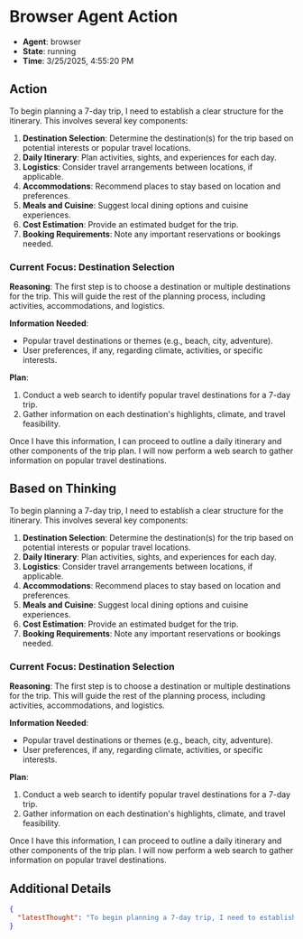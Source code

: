 # Browser Agent Action

- **Agent**: browser
- **State**: running
- **Time**: 3/25/2025, 4:55:20 PM

## Action

To begin planning a 7-day trip, I need to establish a clear structure for the itinerary. This involves several key components:

1. **Destination Selection**: Determine the destination(s) for the trip based on potential interests or popular travel locations.
2. **Daily Itinerary**: Plan activities, sights, and experiences for each day.
3. **Logistics**: Consider travel arrangements between locations, if applicable.
4. **Accommodations**: Recommend places to stay based on location and preferences.
5. **Meals and Cuisine**: Suggest local dining options and cuisine experiences.
6. **Cost Estimation**: Provide an estimated budget for the trip.
7. **Booking Requirements**: Note any important reservations or bookings needed.

### Current Focus: Destination Selection

**Reasoning**: The first step is to choose a destination or multiple destinations for the trip. This will guide the rest of the planning process, including activities, accommodations, and logistics.

**Information Needed**:
- Popular travel destinations or themes (e.g., beach, city, adventure).
- User preferences, if any, regarding climate, activities, or specific interests.

**Plan**:
1. Conduct a web search to identify popular travel destinations for a 7-day trip.
2. Gather information on each destination's highlights, climate, and travel feasibility.

Once I have this information, I can proceed to outline a daily itinerary and other components of the trip plan. I will now perform a web search to gather information on popular travel destinations.

## Based on Thinking

To begin planning a 7-day trip, I need to establish a clear structure for the itinerary. This involves several key components:

1. **Destination Selection**: Determine the destination(s) for the trip based on potential interests or popular travel locations.
2. **Daily Itinerary**: Plan activities, sights, and experiences for each day.
3. **Logistics**: Consider travel arrangements between locations, if applicable.
4. **Accommodations**: Recommend places to stay based on location and preferences.
5. **Meals and Cuisine**: Suggest local dining options and cuisine experiences.
6. **Cost Estimation**: Provide an estimated budget for the trip.
7. **Booking Requirements**: Note any important reservations or bookings needed.

### Current Focus: Destination Selection

**Reasoning**: The first step is to choose a destination or multiple destinations for the trip. This will guide the rest of the planning process, including activities, accommodations, and logistics.

**Information Needed**:
- Popular travel destinations or themes (e.g., beach, city, adventure).
- User preferences, if any, regarding climate, activities, or specific interests.

**Plan**:
1. Conduct a web search to identify popular travel destinations for a 7-day trip.
2. Gather information on each destination's highlights, climate, and travel feasibility.

Once I have this information, I can proceed to outline a daily itinerary and other components of the trip plan. I will now perform a web search to gather information on popular travel destinations.

## Additional Details

```json
{
  "latestThought": "To begin planning a 7-day trip, I need to establish a clear structure for the itinerary. This involves several key components:\n\n1. **Destination Selection**: Determine the destination(s) for the trip based on potential interests or popular travel locations.\n2. **Daily Itinerary**: Plan activities, sights, and experiences for each day.\n3. **Logistics**: Consider travel arrangements between locations, if applicable.\n4. **Accommodations**: Recommend places to stay based on location and preferences.\n5. **Meals and Cuisine**: Suggest local dining options and cuisine experiences.\n6. **Cost Estimation**: Provide an estimated budget for the trip.\n7. **Booking Requirements**: Note any important reservations or bookings needed.\n\n### Current Focus: Destination Selection\n\n**Reasoning**: The first step is to choose a destination or multiple destinations for the trip. This will guide the rest of the planning process, including activities, accommodations, and logistics.\n\n**Information Needed**:\n- Popular travel destinations or themes (e.g., beach, city, adventure).\n- User preferences, if any, regarding climate, activities, or specific interests.\n\n**Plan**:\n1. Conduct a web search to identify popular travel destinations for a 7-day trip.\n2. Gather information on each destination's highlights, climate, and travel feasibility.\n\nOnce I have this information, I can proceed to outline a daily itinerary and other components of the trip plan. I will now perform a web search to gather information on popular travel destinations."
}
```

